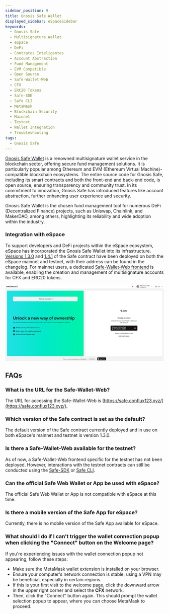 ```yaml
---
sidebar_position: 9
title: Gnosis Safe Wallet
displayed_sidebar: eSpaceSidebar
keywords:
  - Gnosis Safe
  - Multisignature Wallet
  - eSpace
  - DeFi
  - Contratos Inteligentes
  - Account Abstraction
  - Fund Management
  - EVM Compatible
  - Open Source
  - Safe-Wallet-Web
  - CFX
  - ERC20 Tokens
  - Safe-SDK
  - Safe CLI
  - MetaMask
  - Blockchain Security
  - Mainnet
  - Testnet
  - Wallet Integration
  - Troubleshooting
tags:
  - Gnosis Safe
---
```


[Gnosis Safe Wallet](https://safe.global/) is a renowned multisignature wallet service in the blockchain sector, offering secure fund management solutions. It is particularly popular among Ethereum and EVM (Ethereum Virtual Machine)-compatible blockchain ecosystems. The entire source code for Gnosis Safe, including its smart contracts and both the front-end and back-end code, is open source, ensuring transparency and community trust. In its commitment to innovation, Gnosis Safe has introduced features like account abstraction, further enhancing user experience and security.

Gnosis Safe Wallet is the chosen fund management tool for numerous DeFi (Decentralized Finance) projects, such as Uniswap, Chainlink, and MakerDAO, among others, highlighting its reliability and wide adoption within the industry.

### Integration with eSpace

To support developers and DeFi projects within the eSpace ecosystem, eSpace has incorporated the Gnosis Safe Wallet into its infrastructure. [Versions 1.3.0](https://github.com/safe-global/safe-smart-account/blob/main/CHANGELOG.md#version-130-libs0) and [1.4.1](https://github.com/safe-global/safe-smart-account/blob/main/CHANGELOG.md#version-141) of the Safe contract have been deployed on both the eSpace mainnet and testnet, with their address can be found in the changelog. For mainnet users, a dedicated [Safe-Wallet-Web frontend](https://safe.conflux123.xyz/) is available, enabling the creation and management of multisignature accounts for CFX and ERC20 tokens.

![](./img/gnosis-safe-web-wallet.png)

## FAQs

### What is the URL for the Safe-Wallet-Web?

The URL for accessing the Safe-Wallet-Web is [https://safe.conflux123.xyz/](https://safe.conflux123.xyz/).

### Which version of the Safe contract is set as the default?

The default version of the Safe contract currently deployed and in use on both eSpace's mainnet and testnet is version 1.3.0.

### Is there a Safe-Wallet-Web available for the testnet?

As of now, a Safe-Wallet-Web frontend specific for the testnet has not been deployed. However, interactions with the testnet contracts can still be conducted using the [Safe-SDK](https://github.com/safe-global/safe-core-sdk) or [Safe CLI](https://github.com/safe-global/safe-cli).

### Can the official Safe Web Wallet or App be used with eSpace?

The official Safe Web Wallet or App is not compatible with eSpace at this time.

### Is there a mobile version of the Safe App for eSpace?

Currently, there is no mobile version of the Safe App available for eSpace.

### What should I do if I can't trigger the wallet connection popup when clicking the "Connect" button on the Welcome page?

If you're experiencing issues with the wallet connection popup not appearing, follow these steps:

- Make sure the MetaMask wallet extension is installed on your browser.
- Ensure your computer's network connection is stable; using a VPN may be beneficial, especially in certain regions.
- If this is your first visit to the welcome page, click the downward arrow in the upper right corner and select the **CFX** network.
- Then, click the "Connect" button again. This should prompt the wallet selection popup to appear, where you can choose MetaMask to proceed.
